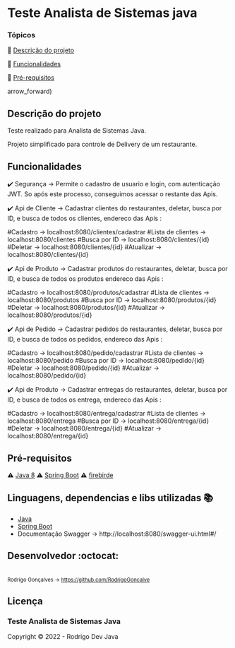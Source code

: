 <h1>Teste Analista de Sistemas java</h1> 

### Tópicos 

:small_blue_diamond: [Descrição do projeto](#descrição-do-projeto)

:small_blue_diamond: [Funcionalidades](#funcionalidades)

:small_blue_diamond: [Pré-requisitos](#pré-requisitos)

arrow_forward)

## Descrição do projeto 

<p align="justify">
 Teste realizado para Analista de Sistemas Java.
</p>
<p align="justify">
  Projeto simplificado para controle de Delivery de um restaurante. 
</p>

## Funcionalidades

:heavy_check_mark: Segurança -> Permite o cadastro de usuario e login, com autenticação JWT. So após este processo, conseguimos acessar o restante das Apis.

:heavy_check_mark: Api de Cliente -> Cadastrar clientes do restaurantes, deletar, busca por ID, e busca de todos os clientes, 
endereco das Apis : 

#Cadastro -> localhost:8080/clientes/cadastrar
#Lista de clientes -> localhost:8080/clientes
#Busca por ID -> localhost:8080/clientes/{id}
#Deletar -> localhost:8080/clientes/{id}
#Atualizar -> localhost:8080/clientes/{id}

:heavy_check_mark: Api de Produto -> Cadastrar produtos do restaurantes, deletar, busca por ID, e busca de todos os produtos
endereco das Apis : 

#Cadastro -> localhost:8080/produtos/cadastrar
#Lista de clientes -> localhost:8080/produtos
#Busca por ID -> localhost:8080/produtos/{id}
#Deletar -> localhost:8080/produtos/{id}
#Atualizar -> localhost:8080/produtos/{id}

:heavy_check_mark: Api de Pedido -> Cadastrar pedidos do restaurantes, deletar, busca por ID, e busca de todos os pedidos,
endereco das Apis : 

#Cadastro -> localhost:8080/pedido/cadastrar
#Lista de clientes -> localhost:8080/pedido
#Busca por ID -> localhost:8080/pedido/{id}
#Deletar -> localhost:8080/pedido/{id}
#Atualizar -> localhost:8080/pedido/{id}

:heavy_check_mark: Api de Produto -> Cadastrar entregas do restaurantes, deletar, busca por ID, e busca de todos os entrega,
endereco das Apis : 

#Cadastro -> localhost:8080/entrega/cadastrar
#Lista de clientes -> localhost:8080/entrega
#Busca por ID -> localhost:8080/entrega/{id}
#Deletar -> localhost:8080/entrega/{id}
#Atualizar -> localhost:8080/entrega/{id}

## Pré-requisitos

:warning: [Java 8](https://www.java.com/pt-BR/)
:warning: [Spring Boot](https://spring.io/projects/spring-boot)
:warning: [firebirde]()

## Linguagens, dependencias e libs utilizadas :books:

- [Java](https://www.java.com/pt-BR/)
- [Spring Boot](https://spring.io/projects/spring-boot)
- Documentação Swagger ->  http://localhost:8080/swagger-ui.html#/
 
## Desenvolvedor :octocat:

<br><sub>Rodrigo Gonçalves</sub><sub> -> https://github.com/RodrigoGoncalve  </sub> </br> 

## Licença 

<h3>Teste Analista de Sistemas Java</h3>

Copyright :copyright: 2022 - Rodrigo Dev Java
